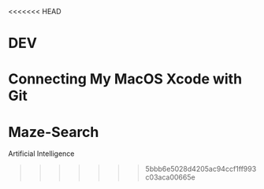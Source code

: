 <<<<<<< HEAD
# DEV
Connecting My MacOS Xcode with Git
=======
# Maze-Search
Artificial Intelligence
>>>>>>> 5bbb6e5028d4205ac94ccf1ff993c03aca00665e
